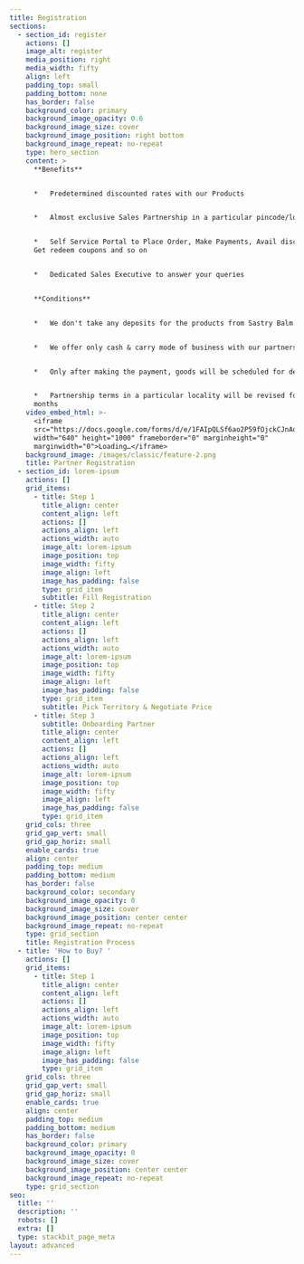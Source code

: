 ```yaml
---
title: Registration
sections:
  - section_id: register
    actions: []
    image_alt: register
    media_position: right
    media_width: fifty
    align: left
    padding_top: small
    padding_bottom: none
    has_border: false
    background_color: primary
    background_image_opacity: 0.6
    background_image_size: cover
    background_image_position: right bottom
    background_image_repeat: no-repeat
    type: hero_section
    content: >
      **Benefits**


      *   Predetermined discounted rates with our Products


      *   Almost exclusive Sales Partnership in a particular pincode/locality


      *   Self Service Portal to Place Order, Make Payments, Avail discounts,
      Get redeem coupons and so on


      *   Dedicated Sales Executive to answer your queries


      **Conditions**


      *   We don't take any deposits for the products from Sastry Balm


      *   We offer only cash & carry mode of business with our partners


      *   Only after making the payment, goods will be scheduled for delivery


      *   Partnership terms in a particular locality will be revised for every 3
      months
    video_embed_html: >-
      <iframe
      src="https://docs.google.com/forms/d/e/1FAIpQLSf6ao2P59fOjckCJnAqDiu2w2zGUMCJKGy47tFh5CASZ6kVvA/viewform?embedded=true"
      width="640" height="1000" frameborder="0" marginheight="0"
      marginwidth="0">Loading…</iframe>
    background_image: /images/classic/feature-2.png
    title: Partner Registration
  - section_id: lorem-ipsum
    actions: []
    grid_items:
      - title: Step 1
        title_align: center
        content_align: left
        actions: []
        actions_align: left
        actions_width: auto
        image_alt: lorem-ipsum
        image_position: top
        image_width: fifty
        image_align: left
        image_has_padding: false
        type: grid_item
        subtitle: Fill Registration
      - title: Step 2
        title_align: center
        content_align: left
        actions: []
        actions_align: left
        actions_width: auto
        image_alt: lorem-ipsum
        image_position: top
        image_width: fifty
        image_align: left
        image_has_padding: false
        type: grid_item
        subtitle: Pick Territory & Negotiate Price
      - title: Step 3
        subtitle: Onboarding Partner
        title_align: center
        content_align: left
        actions: []
        actions_align: left
        actions_width: auto
        image_alt: lorem-ipsum
        image_position: top
        image_width: fifty
        image_align: left
        image_has_padding: false
        type: grid_item
    grid_cols: three
    grid_gap_vert: small
    grid_gap_horiz: small
    enable_cards: true
    align: center
    padding_top: medium
    padding_bottom: medium
    has_border: false
    background_color: secondary
    background_image_opacity: 0
    background_image_size: cover
    background_image_position: center center
    background_image_repeat: no-repeat
    type: grid_section
    title: Registration Process
  - title: 'How to Buy? '
    actions: []
    grid_items:
      - title: Step 1
        title_align: center
        content_align: left
        actions: []
        actions_align: left
        actions_width: auto
        image_alt: lorem-ipsum
        image_position: top
        image_width: fifty
        image_align: left
        image_has_padding: false
        type: grid_item
    grid_cols: three
    grid_gap_vert: small
    grid_gap_horiz: small
    enable_cards: true
    align: center
    padding_top: medium
    padding_bottom: medium
    has_border: false
    background_color: primary
    background_image_opacity: 0
    background_image_size: cover
    background_image_position: center center
    background_image_repeat: no-repeat
    type: grid_section
seo:
  title: ''
  description: ''
  robots: []
  extra: []
  type: stackbit_page_meta
layout: advanced
---
```

